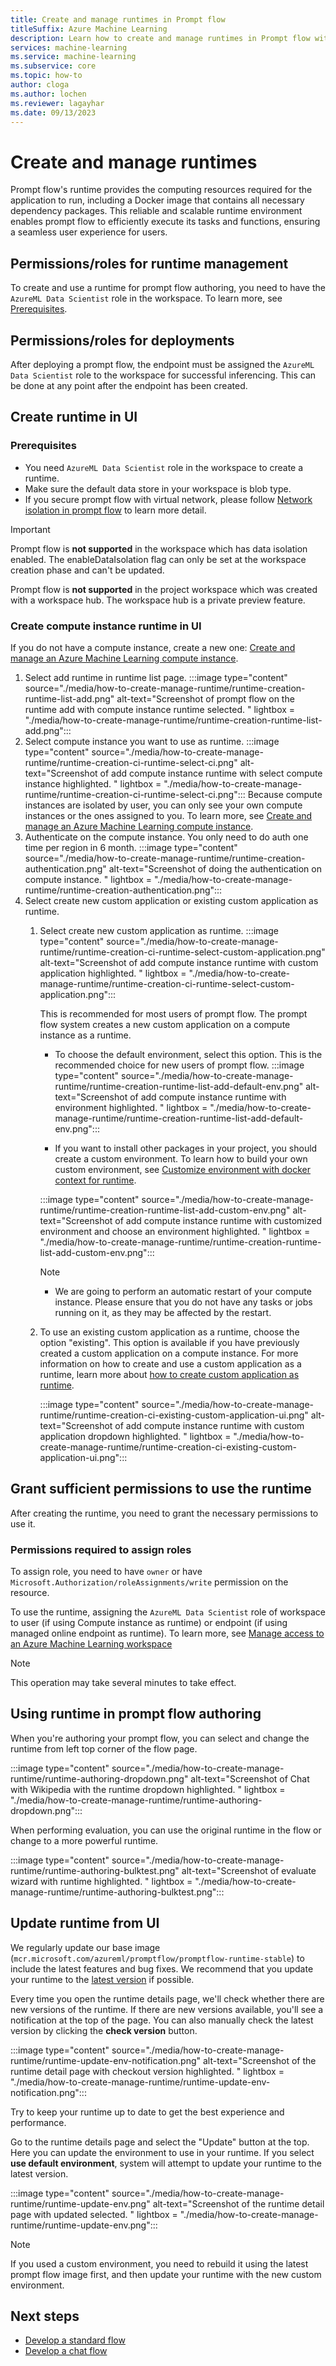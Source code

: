 ```yaml
---
title: Create and manage runtimes in Prompt flow
titleSuffix: Azure Machine Learning
description: Learn how to create and manage runtimes in Prompt flow with Azure Machine Learning studio.
services: machine-learning
ms.service: machine-learning
ms.subservice: core
ms.topic: how-to
author: cloga
ms.author: lochen
ms.reviewer: lagayhar
ms.date: 09/13/2023
---
```


# Create and manage runtimes

Prompt flow's runtime provides the computing resources required for the application to run, including a Docker image that contains all necessary dependency packages. This reliable and scalable runtime environment enables prompt flow to efficiently execute its tasks and functions, ensuring a seamless user experience for users.

## Permissions/roles for runtime management

To create and use a runtime for prompt flow authoring, you need to have the `AzureML Data Scientist` role in the workspace. To learn more, see [Prerequisites](#prerequisites).

## Permissions/roles for deployments

After deploying a prompt flow, the endpoint must be assigned the `AzureML Data Scientist` role to the workspace for successful inferencing. This can be done at any point after the endpoint has been created.

## Create runtime in UI

### Prerequisites

- You need `AzureML Data Scientist` role in the workspace to create a runtime.
- Make sure the default data store in your workspace is blob type. 
- If you secure prompt flow with virtual network, please follow [Network isolation in prompt flow](how-to-secure-prompt-flow.md) to learn more detail.

> [!IMPORTANT]
> Prompt flow is **not supported** in the workspace which has data isolation enabled. The enableDataIsolation flag can only be set at the workspace creation phase and can't be updated.
>
> Prompt flow is **not supported** in the project workspace which was created with a workspace hub. The workspace hub is a private preview feature.
>

### Create compute instance runtime in UI

If you do not have a compute instance, create a new one: [Create and manage an Azure Machine Learning compute instance](../how-to-create-compute-instance.md).

1. Select add runtime in runtime list page.
    :::image type="content" source="./media/how-to-create-manage-runtime/runtime-creation-runtime-list-add.png" alt-text="Screenshot of prompt flow on the runtime add with compute instance runtime selected. " lightbox = "./media/how-to-create-manage-runtime/runtime-creation-runtime-list-add.png":::
1. Select compute instance you want to use as runtime.
    :::image type="content" source="./media/how-to-create-manage-runtime/runtime-creation-ci-runtime-select-ci.png" alt-text="Screenshot of add compute instance runtime with select compute instance highlighted. " lightbox = "./media/how-to-create-manage-runtime/runtime-creation-ci-runtime-select-ci.png":::
    Because compute instances are isolated by user, you can only see your own compute instances or the ones assigned to you. To learn more, see [Create and manage an Azure Machine Learning compute instance](../how-to-create-compute-instance.md).
1. Authenticate on the compute instance. You only need to do auth one time per region in 6 month.
    :::image type="content" source="./media/how-to-create-manage-runtime/runtime-creation-authentication.png" alt-text="Screenshot of doing the authentication on compute instance. " lightbox = "./media/how-to-create-manage-runtime/runtime-creation-authentication.png":::
1. Select create new custom application or existing custom application as runtime.
    1. Select create new custom application as runtime.
        :::image type="content" source="./media/how-to-create-manage-runtime/runtime-creation-ci-runtime-select-custom-application.png" alt-text="Screenshot of add compute instance runtime with custom application highlighted. " lightbox = "./media/how-to-create-manage-runtime/runtime-creation-ci-runtime-select-custom-application.png":::

        This is recommended for most users of prompt flow. The prompt flow system creates a new custom application on a compute instance as a runtime.

        - To choose the default environment, select this option. This is the recommended choice for new users of prompt flow.
        :::image type="content" source="./media/how-to-create-manage-runtime/runtime-creation-runtime-list-add-default-env.png" alt-text="Screenshot of add compute instance runtime with environment highlighted. " lightbox = "./media/how-to-create-manage-runtime/runtime-creation-runtime-list-add-default-env.png":::

        - If you want to install other packages in your project, you should create a custom environment. To learn how to build your own custom environment, see [Customize environment with docker context for runtime](how-to-customize-environment-runtime.md#customize-environment-with-docker-context-for-runtime).

         :::image type="content" source="./media/how-to-create-manage-runtime/runtime-creation-runtime-list-add-custom-env.png" alt-text="Screenshot of add compute instance runtime with customized environment and choose an environment highlighted. " lightbox = "./media/how-to-create-manage-runtime/runtime-creation-runtime-list-add-custom-env.png":::

        > [!NOTE]
        > - We are going to perform an automatic restart of your compute instance. Please ensure that you do not have any tasks or jobs running on it, as they may be affected by the restart.

    1. To use an existing custom application as a runtime, choose the option "existing".
        This option is available if you have previously created a custom application on a compute instance. For more information on how to create and use a custom application as a runtime, learn more about [how to create custom application as runtime](how-to-customize-environment-runtime.md#create-a-custom-application-on-compute-instance-that-can-be-used-as-prompt-flow-runtime).

       :::image type="content" source="./media/how-to-create-manage-runtime/runtime-creation-ci-existing-custom-application-ui.png" alt-text="Screenshot of add compute instance runtime with custom application dropdown highlighted. " lightbox = "./media/how-to-create-manage-runtime/runtime-creation-ci-existing-custom-application-ui.png":::

## Grant sufficient permissions to use the runtime

After creating the runtime, you need to grant the necessary permissions to use it.

### Permissions required to assign roles

To assign role, you need to have `owner` or have `Microsoft.Authorization/roleAssignments/write` permission on the resource.

To use the runtime, assigning the `AzureML Data Scientist` role of workspace to user (if using Compute instance as runtime) or endpoint (if using managed online endpoint as runtime). To learn more, see [Manage access to an Azure Machine Learning workspace](../how-to-assign-roles.md?view=azureml-api-2&tabs=labeler&preserve-view=true)

> [!NOTE]
> This operation may take several minutes to take effect.

## Using runtime in prompt flow authoring

When you're authoring your prompt flow, you can select and change the runtime from left top corner of the flow page.

:::image type="content" source="./media/how-to-create-manage-runtime/runtime-authoring-dropdown.png" alt-text="Screenshot of Chat with Wikipedia with the runtime dropdown highlighted. " lightbox = "./media/how-to-create-manage-runtime/runtime-authoring-dropdown.png":::

When performing evaluation, you can use the original runtime in the flow or change to a more powerful runtime.

:::image type="content" source="./media/how-to-create-manage-runtime/runtime-authoring-bulktest.png" alt-text="Screenshot of evaluate wizard with runtime highlighted. " lightbox = "./media/how-to-create-manage-runtime/runtime-authoring-bulktest.png":::

## Update runtime from UI

We regularly update our base image (`mcr.microsoft.com/azureml/promptflow/promptflow-runtime-stable`) to include the latest features and bug fixes. We recommend that you update your runtime to the [latest version](https://mcr.microsoft.com/v2/azureml/promptflow/promptflow-runtime-stable/tags/list) if possible.

Every time you open the runtime details page, we'll check whether there are new versions of the runtime. If there are new versions available, you'll see a notification at the top of the page. You can also manually check the latest version by clicking the **check version** button.

:::image type="content" source="./media/how-to-create-manage-runtime/runtime-update-env-notification.png" alt-text="Screenshot of the runtime detail page with checkout version highlighted. " lightbox = "./media/how-to-create-manage-runtime/runtime-update-env-notification.png":::

Try to keep your runtime up to date to get the best experience and performance.

Go to the runtime details page and select the "Update" button at the top. Here you can update the environment to use in your runtime. If you select **use default environment**, system will attempt to update your runtime to the latest version.

:::image type="content" source="./media/how-to-create-manage-runtime/runtime-update-env.png" alt-text="Screenshot of the runtime detail page with updated selected. " lightbox = "./media/how-to-create-manage-runtime/runtime-update-env.png":::

> [!NOTE]
> If you used a custom environment, you need to rebuild it using the latest prompt flow image first, and then update your runtime with the new custom environment.


## Next steps

- [Develop a standard flow](how-to-develop-a-standard-flow.md)
- [Develop a chat flow](how-to-develop-a-chat-flow.md)
